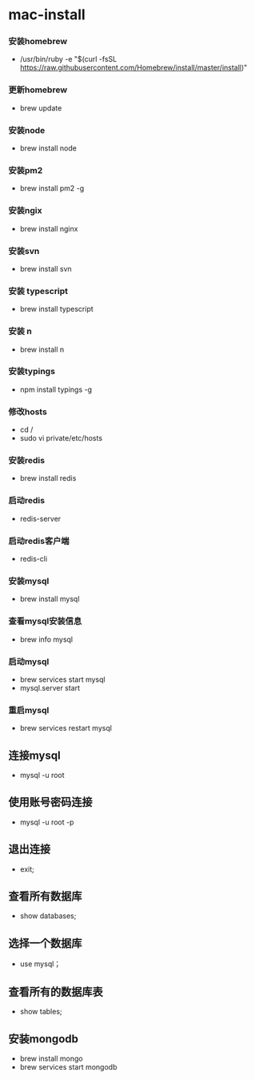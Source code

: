 # mac-install

###  安装homebrew
- /usr/bin/ruby -e "$(curl -fsSL https://raw.githubusercontent.com/Homebrew/install/master/install)"

### 更新homebrew
- brew update

### 安装node
- brew install node

### 安装pm2
- brew install pm2 -g

### 安装ngix
- brew install nginx

### 安装svn
- brew install svn

### 安装 typescript
- brew install typescript

### 安装 n
- brew install n

### 安装typings
- npm install typings -g

### 修改hosts
- cd /
- sudo vi private/etc/hosts

### 安装redis
- brew install redis

### 启动redis
- redis-server

### 启动redis客户端
- redis-cli


### 安装mysql
- brew install mysql

### 查看mysql安装信息
- brew info mysql

### 启动mysql
- brew services start mysql
- mysql.server start

### 重启mysql
- brew services restart mysql

## 连接mysql
- mysql -u root

## 使用账号密码连接
- mysql -u root -p

## 退出连接
- exit;

## 查看所有数据库
- show databases;

## 选择一个数据库
- use mysql；

## 查看所有的数据库表
- show tables;

## 安装mongodb
- brew install mongo
- brew services start mongodb
